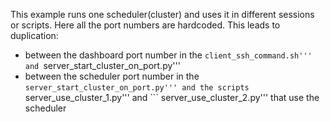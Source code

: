 This example runs one scheduler(cluster) and uses it in different sessions or scripts.
Here all the port numbers are hardcoded. This leads to duplication:
* between the dashboard port number in the ```client_ssh_command.sh''' and ```server_start_cluster_on_port.py'''
* between the scheduler port number in the ```server_start_cluster_on_port.py''' and the scripts ```server_use_cluster_1.py''' and ```	server_use_cluster_2.py''' that use the scheduler


